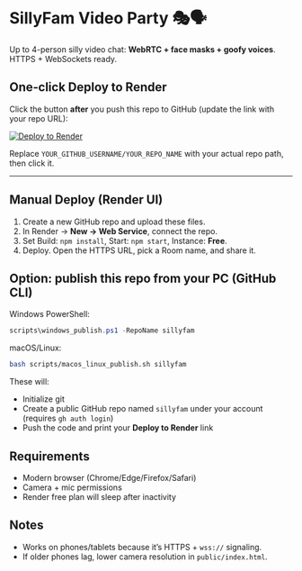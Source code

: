 # SillyFam Video Party 🎭🗣️

Up to 4-person silly video chat: **WebRTC + face masks + goofy voices**. HTTPS + WebSockets ready.

## One‑click Deploy to Render
Click the button **after** you push this repo to GitHub (update the link with your repo URL):

[![Deploy to Render](https://render.com/images/deploy-to-render-button.svg)](https://render.com/deploy?repo=https://github.com/mwlewis/famjam)

Replace `YOUR_GITHUB_USERNAME/YOUR_REPO_NAME` with your actual repo path, then click it.

---

## Manual Deploy (Render UI)
1. Create a new GitHub repo and upload these files.
2. In Render → **New → Web Service**, connect the repo.
3. Set Build: `npm install`, Start: `npm start`, Instance: **Free**.
4. Deploy. Open the HTTPS URL, pick a Room name, and share it.

## Option: publish this repo from your PC (GitHub CLI)
Windows PowerShell:
```powershell
scripts\windows_publish.ps1 -RepoName sillyfam
```
macOS/Linux:
```bash
bash scripts/macos_linux_publish.sh sillyfam
```
These will:
- Initialize git
- Create a public GitHub repo named `sillyfam` under your account (requires `gh auth login`)
- Push the code and print your **Deploy to Render** link

## Requirements
- Modern browser (Chrome/Edge/Firefox/Safari)
- Camera + mic permissions
- Render free plan will sleep after inactivity

## Notes
- Works on phones/tablets because it’s HTTPS + `wss://` signaling.
- If older phones lag, lower camera resolution in `public/index.html`.

